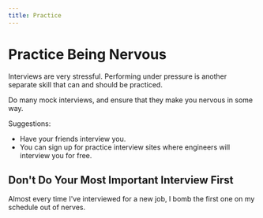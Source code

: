 ```yaml
---
title: Practice
--- 
```


# Practice Being Nervous

Interviews are very stressful. Performing under pressure is another separate skill that can and should be practiced.

Do many mock interviews, and ensure that they make you nervous in some way.

Suggestions:
* Have your friends interview you.
* You can sign up for practice interview sites where engineers will interview you for free.

## Don't Do Your Most Important Interview First

Almost every time I've interviewed for a new job, I bomb the first one on my schedule out of nerves.
